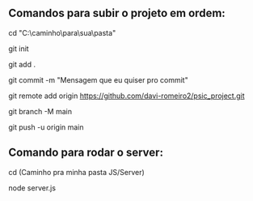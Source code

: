 ## Comandos para subir o projeto em ordem:

cd "C:\caminho\para\sua\pasta"

git init

git add .

git commit -m "Mensagem que eu quiser pro commit"

git remote add origin https://github.com/davi-romeiro2/psic_project.git

git branch -M main
   
git push -u origin main

## Comando para rodar o server:

cd (Caminho pra minha pasta JS/Server)

node server.js
